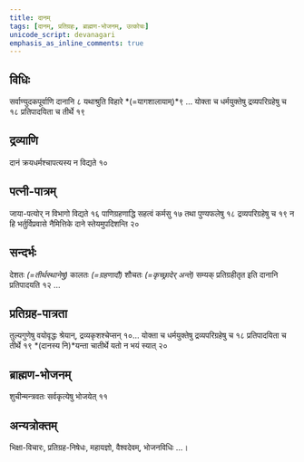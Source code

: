 ```yaml
---
title: दानम्
tags: [दानम्, प्रतिग्रहः, ब्राह्मण-भोजनम्, उत्कोचः]
unicode_script: devanagari
emphasis_as_inline_comments: true
---
```


## विधिः
सर्वाण्युदकपूर्वाणि दानानि ८ यथाश्रुति विहारे *(=यागशालायाम्)*९  … योक्ता च धर्मयुक्तेषु द्रव्यपरिग्रहेषु च १८ प्रतिपादयिता च तीर्थे १९

## द्रव्याणि
 दानं क्रयधर्मश्चापत्यस्य न विद्यते १०

## पत्नी-पात्रम्
जाया-पत्योर् न विभागो विद्यते १६ पाणिग्रहणाद्धि सहत्वं कर्मसु १७ तथा पुण्यफलेषु १८ द्रव्यपरिग्रहेषु च १९ न हि भर्तुर्विप्रवासे नैमित्तिके दाने स्तेयमुपदिशन्ति २०

## सन्दर्भः
देशतः *(=तीर्थस्थानेषु)* कालतः *(=ग्रहणादौ)*  शौचतः *(=कृच्छ्रादेर् अन्ते)* सम्यक् प्रतिग्रहीतृत इति दानानि प्रतिपादयति १२ …

## प्रतिग्रह-पात्रता
तुल्यगुणेषु वयोवृद्धः श्रेयान्, द्रव्यकृशश्चेप्सन् १०… योक्ता च धर्मयुक्तेषु द्रव्यपरिग्रहेषु च १८ प्रतिपादयिता च तीर्थे १९ *(दानस्य नि)*यन्ता चातीर्थे यतो न भयं स्यात् २०

## ब्राह्मण-भोजनम्

शुचीन्मन्त्रवतः सर्वकृत्येषु भोजयेत् ११


## अन्यत्रोक्तम्
भिक्षा-विचारः, प्रतिग्रह-निषेधः, महायज्ञो, वैश्वदेवम्, भोजनविधिः …।
